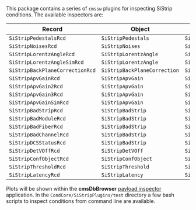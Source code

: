 This package contains a series of `cmssw` plugins for inspecting SiStrip conditions.
The available inspectors are:

| Record                          | Object                      | Inspector                                 |
| --------------------------------|-----------------------------| ------------------------------------------|
| `SiStripPedestalsRcd`           | `SiStripPedestals`          | `SiStripPedestals_PayloadInspector.cc`    |    
| `SiStripNoisesRcd`              | `SiStripNoises`      	| `SiStripNoises_PayloadInspector.cc`       |      
| `SiStripLorentzAngleRcd`        | `SiStripLorentzAngle`	| `SiStripLorentzAngle_PayloadInspector.cc` |
| `SiStripLorentzAngleSimRcd`     | `SiStripLorentzAngle`       | `SiStripLorentzAngle_PayloadInspector.cc` |  
| `SiStripBackPlaneCorrectionRcd` | `SiStripBackPlaneCorrection`| `SiStripBackPlaneCorrection_PayloadInspector.cc` |`
| `SiStripApvGainRcd`             | `SiStripApvGain`            | `SiStripApvGain_PayloadInspector.cc`      |  
| `SiStripApvGain2Rcd`            | `SiStripApvGain` 	        | `SiStripApvGain_PayloadInspector.cc`      |
| `SiStripApvGain3Rcd`            | `SiStripApvGain` 	        | `SiStripApvGain_PayloadInspector.cc`      |
| `SiStripApvGainSimRcd`          | `SiStripApvGain` 	        | `SiStripApvGain_PayloadInspector.cc`      |
| `SiStripBadStripRcd`            | `SiStripBadStrip`	        | `SiStripBadStrip_PayloadInspector.cc`     |
| `SiStripBadModuleRcd`           | `SiStripBadStrip`	        | `SiStripBadStrip_PayloadInspector.cc`     |
| `SiStripBadFiberRcd`            | `SiStripBadStrip`	        | `SiStripBadStrip_PayloadInspector.cc`     |
| `SiStripBadChannelRcd`          | `SiStripBadStrip`	        | `SiStripBadStrip_PayloadInspector.cc`     |
| `SiStripDCSStatusRcd`           | `SiStripBadStrip`	        | `SiStripBadStrip_PayloadInspector.cc`     |
| `SiStripDetVOffRcd`             | `SiStripDetVOff` 	        | `SiStripDetVOff_PayloadInspector.cc`      |
| `SiStripConfObjectRcd`          | `SiStripConfObject` 	| `SiStripConfObject_PayloadInspector.cc`   |
| `SiStripThresholdRcd `          | `SiStripThreshold`          | `SiStripThreshold_PayloadInspector.cc`    |
| `SiStripLatencyRcd`             | `SiStripLatency`            | `SiStripLatency_PayloadInspector.cc`      |


Plots will be shown within the **cmsDbBrowser** [payload inspector](https://cms-conddb.cern.ch/cmsDbBrowser/payload_inspector/Prod) application.
In the `CondCore/SiStripPlugins/test` directory a few bash scripts to inspect conditions from command line are available.
